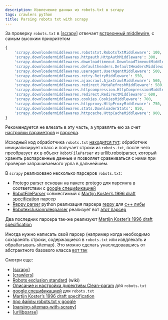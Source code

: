 ```yaml
---
description: Извлечение данных из robots.txt в scrapy
tags: crawlers python
title: Parsing robots txt with scrapy
---
```

За проверку `robots.txt` в [[scrapy]] отвечает [встреонный middlewire](https://docs.scrapy.org/en/latest/topics/settings.html#std-setting-DOWNLOADER_MIDDLEWARES), с самым высоким приоритетом

```python
{
    'scrapy.downloadermiddlewares.robotstxt.RobotsTxtMiddleware': 100, # here
    'scrapy.downloadermiddlewares.httpauth.HttpAuthMiddleware': 300,
    'scrapy.downloadermiddlewares.downloadtimeout.DownloadTimeoutMiddleware': 350,
    'scrapy.downloadermiddlewares.defaultheaders.DefaultHeadersMiddleware': 400,
    'scrapy.downloadermiddlewares.useragent.UserAgentMiddleware': 500,
    'scrapy.downloadermiddlewares.retry.RetryMiddleware': 550,
    'scrapy.downloadermiddlewares.ajaxcrawl.AjaxCrawlMiddleware': 560,
    'scrapy.downloadermiddlewares.redirect.MetaRefreshMiddleware': 580,
    'scrapy.downloadermiddlewares.httpcompression.HttpCompressionMiddleware': 590,
    'scrapy.downloadermiddlewares.redirect.RedirectMiddleware': 600,
    'scrapy.downloadermiddlewares.cookies.CookiesMiddleware': 700,
    'scrapy.downloadermiddlewares.httpproxy.HttpProxyMiddleware': 750,
    'scrapy.downloadermiddlewares.stats.DownloaderStats': 850,
    'scrapy.downloadermiddlewares.httpcache.HttpCacheMiddleware': 900,
}
```

Рекомендуется не влезать в эту часть, а управлять ею за счет [настройки параметров](https://docs.scrapy.org/en/latest/topics/settings.html#robotstxt-obey) и [парсера](https://docs.scrapy.org/en/latest/topics/downloader-middleware.html?highlight=robots#module-scrapy.downloadermiddlewares.robotstxt).

Исходный код обработчика `robots.txt` [находится тут](https://docs.scrapy.org/en/latest/_modules/scrapy/robotstxt.html): обработчик инициализирует класс и получает строки из `robots.txt`, после чего преобразует их в объект `RobotFileParser` из [urllib.robotparser](https://docs.python.org/3/library/urllib.robotparser.html), который хранить распарсенные данные и позволяет сравниваться с ними при проверке запрашиваемого урла в дальнейшем.

В `scrapy` реализовано несколько парсеров `robots.txt`:

- [Protego parser](https://docs.scrapy.org/en/latest/topics/downloader-middleware.html?highlight=robots#protego-parser) основан на пакете [protego](https://github.com/scrapy/protego) для парсинга в соответствии с [google спецификацией](https://developers.google.com/search/docs/advanced/robots/robots_txt)
- [RobotFileParser](https://docs.scrapy.org/en/latest/topics/downloader-middleware.html?highlight=robots#robotfileparser) совместимый с [Martijn Koster’s 1996 draft specification](https://www.robotstxt.org/norobots-rfc.txt) парсер
- [Reppy parser](https://docs.scrapy.org/en/latest/topics/downloader-middleware.html?highlight=robots#reppy-parser) python реализация парсера [reppy](https://github.com/seomoz/reppy/) для [c++ либы](https://github.com/seomoz/rep-cpp)
- [Robotexclusionrulesparser](https://docs.scrapy.org/en/latest/topics/downloader-middleware.html?highlight=robots#robotexclusionrulesparser) реализует вот [этот парсер](https://pypi.org/project/robotexclusionrulesparser/)

Два последних парсера так-же реализуют [Martijn Koster’s 1996 draft specification](https://www.robotstxt.org/norobots-rfc.txt)

Иногда нужно написать свой парсер (например когда необходимо сохзранять строки, содержащиеся в `robots.txt` или извдлекать и обрабатывать sitemap). Это можно сделать унаследовавшись от абстрактного базового класса [вот так](https://docs.scrapy.org/en/latest/topics/downloader-middleware.html?highlight=robots#implementing-support-for-a-new-parser)

Смотри еще:

- [[scrapy]]
- [[crawlers]]
- [Robots exclusion standard](https://en.wikipedia.org/wiki/Robots_exclusion_standard) (wiki)
- [Описание и настройка директивы Clean-param](https://vc.ru/seo/63058-opisanie-i-nastroyka-direktivy-clean-param) для `robots.txt`
- [google спецификацией](https://developers.google.com/search/docs/advanced/robots/robots_txt) для `robots.txt`
- [Martijn Koster’s 1996 draft specification](https://www.robotstxt.org/norobots-rfc.txt)
- [про файлы robots.txt у google](https://developers.google.com/search/docs/advanced/robots/intro?hl=ru)
- [[parsing-sitemap-with-scrapy]]
- [[urllibparse]]

[//begin]: # "Autogenerated link references for markdown compatibility"
[scrapy]: scrapy "Scrapy"
[crawlers]: ..%2Flists%2Fcrawlers "Crawlers"
[parsing-sitemap-with-scrapy]: parsing-sitemap-with-scrapy "Parsing sitemap with scrapy"
[urllibparse]: urllibparse "Urllib.parse - парсинг урлов в компоненты"
[//end]: # "Autogenerated link references"
[//begin]: # "Autogenerated link references for markdown compatibility"
[scrapy]: scrapy "Scrapy"
[scrapy]: scrapy "Scrapy"
[crawlers]: ../lists/crawlers "Crawlers"
[parsing-sitemap-with-scrapy]: parsing-sitemap-with-scrapy "Parsing sitemap with scrapy"
[urllibparse]: urllibparse "Urllib.parse - парсинг урлов в компоненты"
[//end]: # "Autogenerated link references"